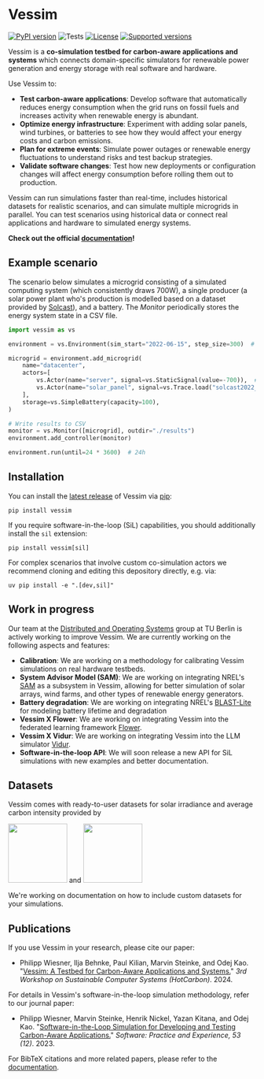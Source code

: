 # Vessim

[![PyPI version](https://img.shields.io/pypi/v/vessim.svg?color=52c72b)](https://pypi.org/project/vessim/)
![Tests](https://github.com/dos-group/vessim/actions/workflows/lint-and-unit-test.yml/badge.svg)
[![License](https://img.shields.io/pypi/l/vessim.svg)](https://pypi.org/project/vessim/)
[![Supported versions](https://img.shields.io/pypi/pyversions/vessim.svg)](https://pypi.org/project/vessim/)

Vessim is a **co-simulation testbed for carbon-aware applications and systems** which connects domain-specific simulators for renewable power generation and energy storage with real software and hardware.

Use Vessim to:

- **Test carbon-aware applications**: Develop software that automatically reduces energy consumption when the grid runs on fossil fuels and increases activity when renewable energy is abundant.
- **Optimize energy infrastructure**: Experiment with adding solar panels, wind turbines, or batteries to see how they would affect your energy costs and carbon emissions.
- **Plan for extreme events**: Simulate power outages or renewable energy fluctuations to understand risks and test backup strategies.
- **Validate software changes**: Test how new deployments or configuration changes will affect energy consumption before rolling them out to production.

Vessim can run simulations faster than real-time, includes historical datasets for realistic scenarios, and can simulate multiple microgrids in parallel. 
You can test scenarios using historical data or connect real applications and hardware to simulated energy systems.

**Check out the official [documentation](https://vessim.readthedocs.io/en/latest/)!**


## Example scenario

The scenario below simulates a microgrid consisting of a simulated computing system (which consistently draws 700W), a single producer (a solar power plant who's production is modelled based on a dataset provided by [Solcast](https://solcast.com/)), and a battery. 
The *Monitor* periodically stores the energy system state in a CSV file.

```python
import vessim as vs

environment = vs.Environment(sim_start="2022-06-15", step_size=300)  # 5 minute step size

microgrid = environment.add_microgrid(
    name="datacenter",
    actors=[
        vs.Actor(name="server", signal=vs.StaticSignal(value=-700)),  # negative = consumes power
        vs.Actor(name="solar_panel", signal=vs.Trace.load("solcast2022_global", column="Berlin", params={"scale": 5000})),  # 5kW maximum
    ],
    storage=vs.SimpleBattery(capacity=100),
)

# Write results to CSV
monitor = vs.Monitor([microgrid], outdir="./results")
environment.add_controller(monitor)

environment.run(until=24 * 3600)  # 24h
```



## Installation

You can install the [latest release](https://pypi.org/project/vessim/) of Vessim
via [pip](https://pip.pypa.io/en/stable/quickstart/):

```
pip install vessim
```

If you require software-in-the-loop (SiL) capabilities, you should additionally install the `sil` extension:

```
pip install vessim[sil]
```

For complex scenarios that involve custom co-simulation actors we recommend cloning and editing this depository directly, e.g. via:

```
uv pip install -e ".[dev,sil]"
```


## Work in progress

Our team at the [Distributed and Operating Systems](https://distributedsystems.berlin/) group at TU Berlin is actively working to improve Vessim.
We are currently working on the following aspects and features:

- **Calibration**: We are working on a methodology for calibrating Vessim simulations on real hardware testbeds.
- **System Advisor Model (SAM)**: We are working on integrating NREL's [SAM](https://sam.nrel.gov/) as a subsystem in Vessim, allowing for better simulation of solar arrays, wind farms, and other types of renewable energy generators.
- **Battery degradation**: We are working on integrating NREL's [BLAST-Lite](https://github.com/NREL/BLAST-Lite) for modeling battery lifetime and degradation
- **Vessim X Flower**: We are working on integrating Vessim into the federated learning framework [Flower](https://flower.ai).
- **Vessim X Vidur**: We are working on integrating Vessim into the LLM simulator [Vidur](https://github.com/microsoft/vidur).
- **Software-in-the-loop API**: We will soon release a new API for SiL simulations with new examples and better documentation.


## Datasets

Vessim comes with ready-to-user datasets for solar irradiance and average carbon intensity provided by

<p float="left">
  <img src="docs/_static/solcast_logo.png" width="120" />
  <span> and </span>
  <img src="docs/_static/watttime_logo.png" width="120" />
</p>

We're working on documentation on how to include custom datasets for your simulations.


## Publications

If you use Vessim in your research, please cite our paper:

- Philipp Wiesner, Ilja Behnke, Paul Kilian, Marvin Steinke, and Odej Kao. "[Vessim: A Testbed for Carbon-Aware Applications and Systems.](https://arxiv.org/pdf/2306.09774.pdf)" _3rd Workshop on Sustainable Computer Systems (HotCarbon)_. 2024.

For details in Vessim's software-in-the-loop simulation methodology, refer to our journal paper:

- Philipp Wiesner, Marvin Steinke, Henrik Nickel, Yazan Kitana, and Odej Kao. "[Software-in-the-Loop Simulation for Developing and Testing Carbon-Aware Applications.](https://doi.org/10.1002/spe.3275)" _Software: Practice and Experience, 53 (12)_. 2023.

For BibTeX citations and more related papers, please refer to the [documentation](https://vessim.readthedocs.io/en/latest/about.html#publications).
